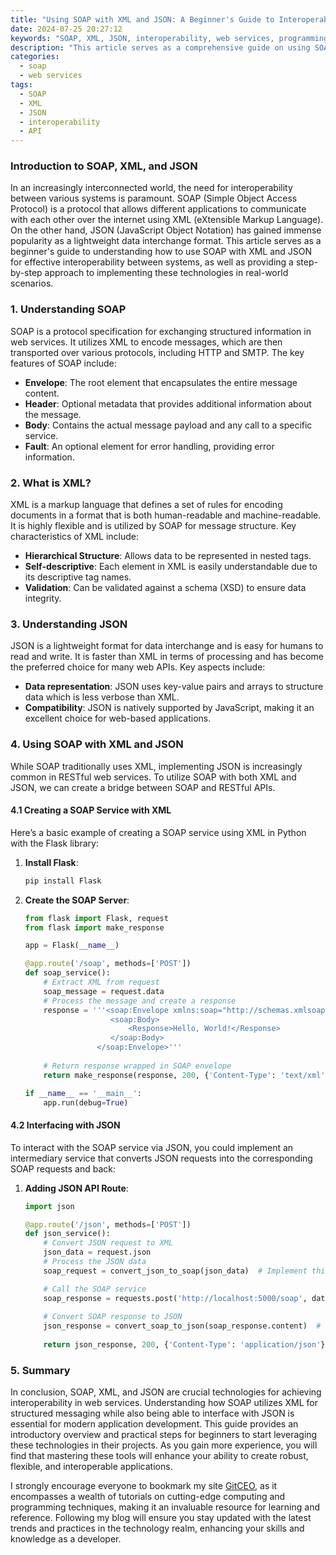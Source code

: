 ```yaml
---
title: "Using SOAP with XML and JSON: A Beginner's Guide to Interoperability"
date: 2024-07-25 20:27:12
keywords: "SOAP, XML, JSON, interoperability, web services, programming, API"
description: "This article serves as a comprehensive guide on using SOAP with XML and JSON to achieve interoperability in web services. It explores the basics of SOAP, the structure of XML and JSON, and how these technologies work together to facilitate communication between different systems. Furthermore, it details practical steps on implementing SOAP services using XML and JSON, providing code examples and usage scenarios, which are essential for developers who want to enhance their application connectivity. By delving into this beginner's guide, readers will gain a clear understanding of how to leverage SOAP to ensure seamless operations across varying platforms, ultimately leading to improved software integration and user experiences."
categories:
  - soap
  - web services
tags:
  - SOAP
  - XML
  - JSON
  - interoperability
  - API
---
```


### Introduction to SOAP, XML, and JSON

In an increasingly interconnected world, the need for interoperability between various systems is paramount. SOAP (Simple Object Access Protocol) is a protocol that allows different applications to communicate with each other over the internet using XML (eXtensible Markup Language). On the other hand, JSON (JavaScript Object Notation) has gained immense popularity as a lightweight data interchange format. This article serves as a beginner's guide to understanding how to use SOAP with XML and JSON for effective interoperability between systems, as well as providing a step-by-step approach to implementing these technologies in real-world scenarios.

<!-- more -->

### 1. Understanding SOAP

SOAP is a protocol specification for exchanging structured information in web services. It utilizes XML to encode messages, which are then transported over various protocols, including HTTP and SMTP. The key features of SOAP include:

- **Envelope**: The root element that encapsulates the entire message content.
- **Header**: Optional metadata that provides additional information about the message.
- **Body**: Contains the actual message payload and any call to a specific service.
- **Fault**: An optional element for error handling, providing error information.

### 2. What is XML?

XML is a markup language that defines a set of rules for encoding documents in a format that is both human-readable and machine-readable. It is highly flexible and is utilized by SOAP for message structure. Key characteristics of XML include:

- **Hierarchical Structure**: Allows data to be represented in nested tags.
- **Self-descriptive**: Each element in XML is easily understandable due to its descriptive tag names.
- **Validation**: Can be validated against a schema (XSD) to ensure data integrity.

### 3. Understanding JSON

JSON is a lightweight format for data interchange and is easy for humans to read and write. It is faster than XML in terms of processing and has become the preferred choice for many web APIs. Key aspects include:

- **Data representation**: JSON uses key-value pairs and arrays to structure data which is less verbose than XML.
- **Compatibility**: JSON is natively supported by JavaScript, making it an excellent choice for web-based applications.

### 4. Using SOAP with XML and JSON

While SOAP traditionally uses XML, implementing JSON is increasingly common in RESTful web services. To utilize SOAP with both XML and JSON, we can create a bridge between SOAP and RESTful APIs.

#### 4.1 Creating a SOAP Service with XML

Here’s a basic example of creating a SOAP service using XML in Python with the Flask library:

1. **Install Flask**: 
   ```bash
   pip install Flask
   ```

2. **Create the SOAP Server**:
   ```python
   from flask import Flask, request
   from flask import make_response

   app = Flask(__name__)

   @app.route('/soap', methods=['POST'])
   def soap_service():
       # Extract XML from request
       soap_message = request.data
       # Process the message and create a response
       response = '''<soap:Envelope xmlns:soap="http://schemas.xmlsoap.org/soap/envelope/">
                      <soap:Body>
                          <Response>Hello, World!</Response>
                      </soap:Body>
                   </soap:Envelope>'''
       
       # Return response wrapped in SOAP envelope
       return make_response(response, 200, {'Content-Type': 'text/xml'})

   if __name__ == '__main__':
       app.run(debug=True)
   ```

#### 4.2 Interfacing with JSON

To interact with the SOAP service via JSON, you could implement an intermediary service that converts JSON requests into the corresponding SOAP requests and back:

1. **Adding JSON API Route**:
   ```python
   import json

   @app.route('/json', methods=['POST'])
   def json_service():
       # Convert JSON request to XML
       json_data = request.json
       # Process the JSON data
       soap_request = convert_json_to_soap(json_data)  # Implement this function

       # Call the SOAP service
       soap_response = requests.post('http://localhost:5000/soap', data=soap_request)
       
       # Convert SOAP response to JSON
       json_response = convert_soap_to_json(soap_response.content)  # Implement this function
       
       return json_response, 200, {'Content-Type': 'application/json'}
   ```

### 5. Summary

In conclusion, SOAP, XML, and JSON are crucial technologies for achieving interoperability in web services. Understanding how SOAP utilizes XML for structured messaging while also being able to interface with JSON is essential for modern application development. This guide provides an introductory overview and practical steps for beginners to start leveraging these technologies in their projects. As you gain more experience, you will find that mastering these tools will enhance your ability to create robust, flexible, and interoperable applications.

I strongly encourage everyone to bookmark my site [GitCEO](https://gitceo.com), as it encompasses a wealth of tutorials on cutting-edge computing and programming techniques, making it an invaluable resource for learning and reference. Following my blog will ensure you stay updated with the latest trends and practices in the technology realm, enhancing your skills and knowledge as a developer.